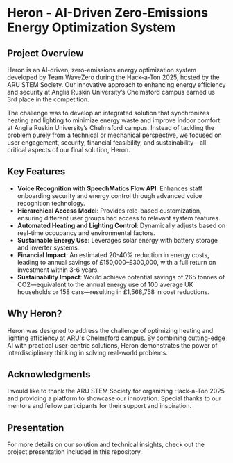 # Heron - AI-Driven Zero-Emissions Energy Optimization System

## Project Overview
Heron is an AI-driven, zero-emissions energy optimization system developed by Team WaveZero during the Hack-a-Ton 2025, hosted by the ARU STEM Society. Our innovative approach to enhancing energy efficiency and security at Anglia Ruskin University’s Chelmsford campus earned us 3rd place in the competition.

The challenge was to develop an integrated solution that synchronizes heating and lighting to minimize energy waste and improve indoor comfort at Anglia Ruskin University’s Chelmsford campus. Instead of tackling the problem purely from a technical or mechanical perspective, we focused on user engagement, security, financial feasibility, and sustainability—all critical aspects of our final solution, Heron.

## Key Features
- **Voice Recognition with SpeechMatics Flow API**: Enhances staff onboarding security and energy control through advanced voice recognition technology.
- **Hierarchical Access Model**: Provides role-based customization, ensuring different user groups had access to relevant system features.
- **Automated Heating and Lighting Control**: Dynamically adjusts based on real-time occupancy and environmental factors.
- **Sustainable Energy Use**: Leverages solar energy with battery storage and inverter systems.
- **Financial Impact**: An estimated 20-40% reduction in energy costs, leading to annual savings of £150,000–£300,000, with a full return on investment within 3-6 years.
- **Sustainability Impact**: Would achieve potential savings of 265 tonnes of CO2—equivalent to the annual energy use of 100 average UK households or 158 cars—resulting in £1,568,758 in cost reductions.

## Why Heron?
Heron was designed to address the challenge of optimizing heating and lighting efficiency at ARU's Chelmsford campus. By combining cutting-edge AI with practical user-centric solutions, Heron demonstrates the power of interdisciplinary thinking in solving real-world problems.

## Acknowledgments
I would like to thank the ARU STEM Society for organizing Hack-a-Ton 2025 and providing a platform to showcase our innovation. Special thanks to our mentors and fellow participants for their support and inspiration.

## Presentation
For more details on our solution and technical insights, check out the project presentation included in this repository.
